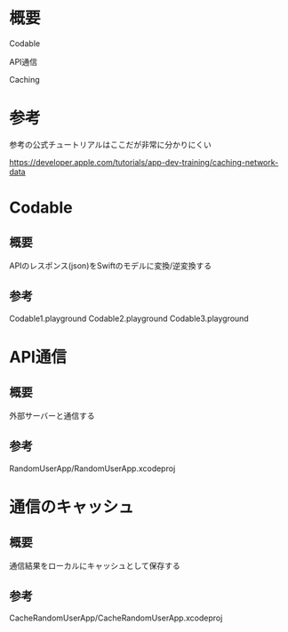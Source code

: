# 概要

Codable

API通信

Caching

# 参考

参考の公式チュートリアルはここだが非常に分かりにくい

https://developer.apple.com/tutorials/app-dev-training/caching-network-data


# Codable

## 概要

APIのレスポンス(json)をSwiftのモデルに変換/逆変換する

## 参考

Codable1.playground
Codable2.playground
Codable3.playground

# API通信

## 概要
外部サーバーと通信する

## 参考
RandomUserApp/RandomUserApp.xcodeproj

# 通信のキャッシュ

## 概要
通信結果をローカルにキャッシュとして保存する

## 参考
CacheRandomUserApp/CacheRandomUserApp.xcodeproj
